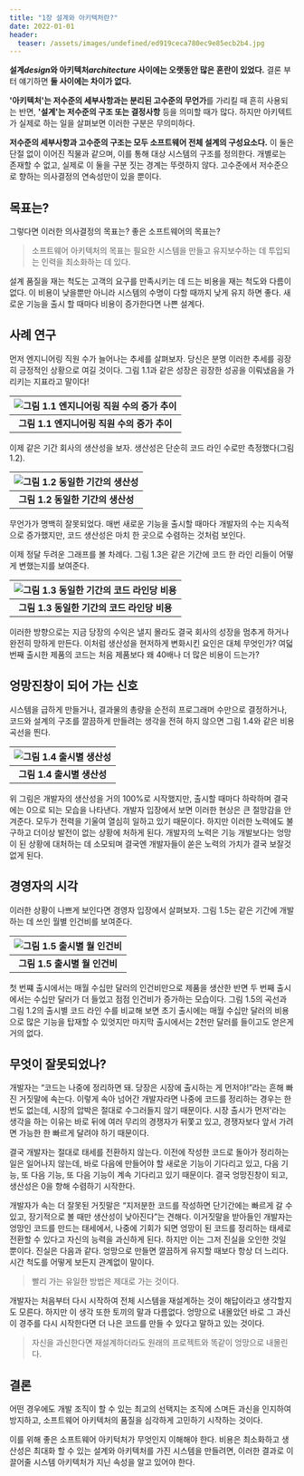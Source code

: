 ```yaml
---
title: "1장 설계와 아키텍처란?"
date: 2022-01-01
header:
  teaser: /assets/images/undefined/ed919ceca780ec9e85ecb2b4.jpg
---
```


**설계*design*와 아키텍처*architecture* 사이에는 오랫동안 많은 혼란이 있었다.** 결론 부터 얘기하면 **둘 사이에는 차이가 없다.**

**'아키텍처'는 저수준의 세부사항과는 분리된 고수준의 무언가**를 가리킬 때 흔히 사용되는 반면, **'설계'는 저수준의 구조 또는 결정사항** 등을 의미할 때가 많다. 하지만 아키텍트가 실제로 하는 일을 살펴보면 이러한 구분은 무의미하다.

**저수준의 세부사항과 고수준의 구조는 모두 소프트웨어 전체 설계의 구성요소다.** 이 둘은 단절 없이 이어진 직물과 같으며, 이를 통해 대상 시스템의 구조를 정의한다. 개별로는 존재할 수 없고, 실제로 이 둘을 구분 짓는 경계는 뚜렷하지 않다. 고수준에서 저수준으로 향하는 의사결정의 연속성만이 있을 뿐이다.

## 목표는?

그렇다면 이러한 의사결정의 목표는? 좋은 소프트웨어의 목표는?

> 소프트웨어 아키텍처의 목표는 필요한 시스템을 만들고 유지보수하는 데 투입되는 인력을 최소화하는 데 있다.

설계 품질을 재는 척도는 고객의 요구를 만족시키는 데 드는 비용을 재는 척도와 다름이 없다. 이 비용이 낮을뿐만 아니라 시스템의 수명이 다할 때까지 낮게 유지 하면 좋다. 새로운 기능을 출시 할 때마다 비용이 증가한다면 나쁜 설계다.

## 사례 연구

먼저 엔지니어링 직원 수가 늘어나는 추세를 살펴보자. 당신은 분명 이러한 추세를 굉장히 긍정적인 상황으로 여길 것이다. 그림 1.1과 같은 성장은 굉장한 성공을 이뤄냈음을 가리키는 지표라고 말이다!

| ![그림 1.1 엔지니어링 직원 수의 증가 추이](https://uchanlee.dev/static/0a50572e45511d65424f1fe40d68ba13/0a47e/image-1.1.png) | 
|:--:| 
| **그림 1.1 엔지니어링 직원 수의 증가 추이** |

이제 같은 기간 회사의 생산성을 보자. 생산성은 단순히 코드 라인 수로만 측정했다(그림 1.2).

| ![그림 1.2 동일한 기간의 생산성](https://uchanlee.dev/static/a66e4ce519202d4a67b6ea4f4b566947/0a47e/image-1.2.png) | 
|:--:| 
| **그림 1.2 동일한 기간의 생산성** |

무언가가 명백히 잘못되었다. 매번 새로운 기능을 출시할 때마다 개발자의 수는 지속적으로 증가했지만, 코드 생산성은 마치 한 곳으로 수렴하는 것처럼 보인다.

이제 정달 두려운 그래프를 볼 차례다. 그림 1.3은 같은 기간에 코드 한 라인 리들이 어떻게 변했는지를 보여준다.

| ![그림 1.3 동일한 기간의 코드 라인당 비용](https://uchanlee.dev/static/557d5c2df4405aead2f7fc7ec6d2f515/0a47e/image-1.3.png) | 
|:--:| 
| **그림 1.3 동일한 기간의 코드 라인당 비용** |

이러한 방향으로는 지금 당장의 수익은 낼지 몰라도 결국 회사의 성장을 멈추게 하거나 완전히 망하게 만든다. 이처럼 생산성을 현저하게 변화시킨 요인은 대체 무엇인가? 여덟 번째 출시한 제품의 코드는 처음 제품보다 왜 40배나 더 많은 비용이 드는가?

## 엉망진창이 되어 가는 신호

시스템을 급하게 만들거나, 결과물의 총량을 순전히 프로그래머 수만으로 결정하거나, 코드와 설계의 구조를 깔끔하게 만들려는 생각을 전혀 하지 않으면 그림 1.4와 같은 비용 곡선을 띈다.

| ![그림 1.4 출시별 생산성](https://uchanlee.dev/static/1fafc953a9b50fa441a3fa67e3e06901/0a47e/image-1.4.png) | 
|:--:| 
| **그림 1.4 출시별 생산성** |

위 그림은 개발자의 생산성을 거의 100%로 시작했지만, 출시할 때마다 하락하며 결국에는 0으로 되는 모습을 나타낸다. 개발자 입장에서 보면 이러한 현상은 큰 절망감을 안겨준다. 모두가 전력을 기울여 열심히 일하고 있기 때문이다. 하지만 이러한 노력에도 불구하고 더이상 발전이 없는 상황에 처하게 된다. 개발자의 노력은 기능 개발보다는 엉망이 된 상황에 대처하는 데 소모되며 결국엔 개발자들이 쏟은 노력의 가치가 결국 보잘것없게 된다.

## 경영자의 시각

이러한 상황이 나쁘게 보인다면 경영자 입장에서 살펴보자. 그림 1.5는 같은 기간에 개발하는 데 쓰인 월별 인건비를 보여준다.

| ![그림 1.5 출시별 월 인건비](https://uchanlee.dev/static/30140aa506a82da6915fff71ef6675ed/0a47e/image-1.5.png) | 
|:--:| 
| **그림 1.5 출시별 월 인건비** |

첫 번쨰 출시에서는 매월 수십만 달러의 인건비만으로 제품을 생산한 반면 두 번째 출시에서는 수십만 달러가 더 들었고 점점 인건비가 증가하는 모습이다. 그림 1.5의 곡선과 그림 1.2의 출시별 코드 라인 수를 비교해 보면 초기 출시에는 매월 수십만 달러의 비용으로 많은 기능을 탑재할 수 있엇지만 마지막 출시에서는 2천만 달러를 들이고도 얻은게 거의 없다.

## 무엇이 잘못되었나?

개발자는 “코드는 나중에 정리하면 돼. 당장은 시장에 출시하는 게 먼저야!”라는 흔해 빠진 거짓말에 속는다. 이렇게 속아 넘어간 개발자라면 나중에 코드를 정리하는 경우는 한 번도 없는데, 시장의 압박은 절대로 수그러들지 않기 때문이다. 시장 출시가 먼저'라는 생각을 하는 이유는 바로 뒤에 여러 무리의 경쟁자가 뒤쫓고 있고, 경쟁자보다 앞서 가려면 가능한 한 빠르게 달려야 하기 때문이다.

결국 개발자는 절대로 태세를 전환하지 않는다. 이전에 작성한 코드로 돌아가 정리하는 일은 일어나지 않는데, 바로 다음에 만들어야 할 새로운 기능이 기다리고 있고, 다음 기능, 또 다음 기능, 또 다음 기능이 계속 기다리고 있기 때문이다. 결국 엉망진창이 되고, 생산성은 0을 향해 수렴하기 시작한다.

개발자가 속는 더 잘못된 거짓말은 “지저분한 코드를 작성하면 단기간에는 빠르게 갈 수 있고, 장기적으로 볼 때만 생산성이 낮아진다”는 견해다. 이거짓말을 받아들인 개발자는 엉망인 코드를 만드는 태세에서, 나중에 기회가 되면 엉망이 된 코드를 정리하는 태세로 전환할 수 있다고 자신의 능력을 과신하게 된다. 하지만 이는 그저 진실을 오인한 것일 뿐이다. 진실은 다음과 같다. 엉망으로 만들면 깔끔하게 유지할 때보다 항상 더 느리다. 시간 척도를 어떻게 보든지 관계없이 말이다.

> 빨리 가는 유일한 방법은 제대로 가는 것이다.

개발자는 처음부터 다시 시작하여 전체 시스템을 재설계하는 것이 해답이라고 생각할지도 모른다. 하지만 이 생각 또한 토끼의 말과 다름없다. 엉망으로 내몰았던 바로 그 과신이 경주를 다시 시작한다면 더 나은 코드를 만들 수 있다고 말하고 있는 것이다.

> 자신을 과신한다면 재설계하더라도 원래의 프로젝트와 똑같이 엉망으로 내몰린다.

## 결론

어떤 경우에도 개발 조직이 할 수 있는 최고의 선택지는 조직에 스며든 과신을 인지하여 방지하고, 소프트웨어 아키텍처의 품질을 심각하게 고민하기 시작하는 것이다.

이를 위해 좋은 소프트웨어 아키턱처가 무엇인지 이해해야 한다. 비용은 최소화하고 생산성은 최대화 할 수 있는 설계와 아키텍처를 가진 시스템을 만들려면, 이러한 결과로 이끌어줄 시스템 아키텍처가 지닌 속성을 알고 있어야 한다.